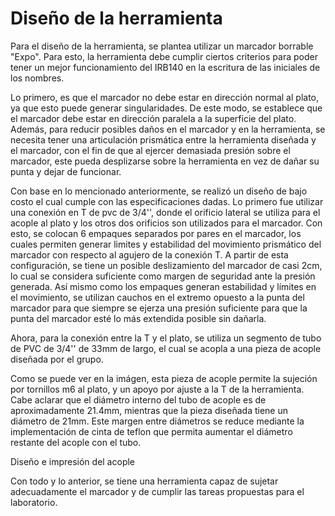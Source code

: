 # Diseño de la herramienta
Para el diseño de la herramienta, se plantea utilizar un marcador borrable "Expo". Para esto, la herramienta debe cumplir ciertos criterios para poder tener un mejor funcionamiento del IRB140 en la escritura de las iniciales de los nombres.

Lo primero, es que el marcador no debe estar en dirección normal al plato, ya que esto puede generar singularidades. De este modo, se establece que el marcador debe estar en dirección paralela a la superficie del plato. Además, para reducir posibles daños en el marcador y en la herramienta, se necesita tener una articulación prismática entre la herramienta diseñada y el marcador, con el fin de que al ejercer demasiada presión sobre el marcador, este pueda desplizarse sobre la herramienta en vez de dañar su punta y dejar de funcionar.

Con base en lo mencionado anteriormente, se realizó un diseño de bajo costo el cual cumple con las especificaciones dadas. Lo primero fue utilizar una conexión en T de pvc de 3/4'', donde el orificio lateral se utiliza para el acople al plato y los otros dos orificios son utilizados para el marcador. Con esto, se colocan 6 empaques separados por pares en el marcador, los cuales permiten generar limites y estabilidad del movimiento prismático del marcador con respecto al agujero de la conexión T. A partir de esta configuración, se tiene un posible deslizamiento del marcador de casi 2cm, lo cual se considera suficiente como margen de seguridad ante la presión generada. Así mismo como los empaques generan estabilidad y límites en el movimiento, se utilizan cauchos en el extremo opuesto a la punta del marcador para que siempre se ejerza una presión suficiente para que la punta del marcador esté lo más extendida posible sin dañarla.

Ahora, para la conexión entre la T y el plato, se utiliza un segmento de tubo de PVC de 3/4'' de 33mm de largo, el cual se acopla a una pieza de acople diseñada por el grupo.


Como se puede ver en la imágen, esta pieza de acople permite la sujeción por tornillos m6 al plato, y un apoyo por ajuste a la T de la herramienta. Cabe aclarar que el diámetro interno del tubo de acople es de aproximadamente 21.4mm, mientras que la pieza diseñada tiene un diámetro de 21mm. Este margen entre diámetros se reduce mediante la implementación de cinta de teflon que permita aumentar el diámetro restante del acople con el tubo.

Diseño e impresión del acople

Con todo y lo anterior, se tiene una herramienta capaz de sujetar adecuadamente el marcador y de cumplir las tareas propuestas para el laboratorio.
